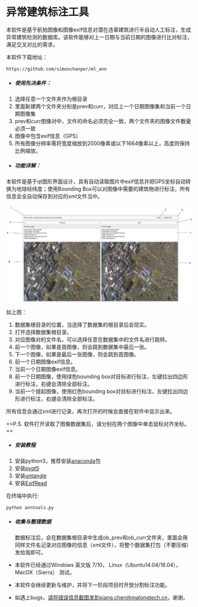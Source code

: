 # 异常建筑标注工具

​        本软件是基于航拍图像和图像exif信息对潜在违章建筑进行半自动人工标注，生成异常建筑检测的数据库。该软件能够对上一日期与当前日期的图像进行比对标注，满足交叉对比的需求。



本软件下载地址：

```
https://github.com/simonchanper/ml_ann
```



- ##### 使用先决条件：

1. 选择任意一个文件夹作为根目录
2. 里面新建两个文件夹分别是prev和curr，对应上一个日期图像集和当前一个日期图像集
3. prev和curr图像对中，文件的命名必须完全一致，两个文件夹的图像文件数量必须一致
4. 图像中包含exif信息（GPS）
5. 所有图像分辨率需将宽度缩放到2000像素或以下1664像素以上，高度则保持比例缩放。 

- ##### 功能详解：

​       本软件是基于qt图形界面设计，具有自动读取图片中exif信息并把GPS坐标自动转换为地球经纬度；使用Bounding Box可以对图像中需要的建筑物进行标注，所有信息会全自动保存到对应的xml文件当中。

![图1](images/display.png)

如上图：

1. 数据集根目录的位置，当选择了数据集的根目录后会现实。
2. 打开选择数据集根目录。
3. 对应图像对的文件名，可以选择任意在数据集中的文件名进行跳转。
4. 前一个图像，如果是首图像，则会跳到数据集中最后一张。
5. 下一个图像，如果是最后一张图像，则会跳到首图像。
6. 前一个日期图像exif信息。
7. 当前一个日期图像exif信息。
8. 前一个日期图像，使用绿色bounding box对目标进行标注，左键拉出四边形进行标注，右键会清除全部标注。
9. 当前一个提起图像，使用红色bounding box对目标进行标注，左键拉出四边形进行标注，右键会清除全部标注。

所有信息会通过xml进行记录，再次打开的时候会直接在软件中显示出来。



==P.S. 软件打开读取了图像数据集后，请分别在两个图像中单击鼠标对齐坐标。==



- ##### 安装教程

1. 安装python3，推荐安装[anaconda](https://www.continuum.io/downloads)包
2. 安装[pyqt5](https://pypi.python.org/pypi/PyQt5/5.8.2)
3. 安装[untangle](https://github.com/stchris/untangle)
4. 安装[ExifRead](https://pypi.python.org/pypi/ExifRead)

在终端中执行: 

```
python anntools.py
```



- ##### 收集与整理数据

  数据标注后，会在数据集根目录中生成ob_prev和ob_curr文件夹，里面会用同样文件名记录对应图像的信息（xml文件），将整个数据集打包（不要压缩）发给我即可。


- 本软件已经通过Windows 英文版 7/10， Linux（Ubuntu14.04/16.04），MacOX（Sierra） 测试。
- 本软件会继续更新与维护，并将下一阶段项目时开放分割标注功能。
- 如遇上bugs，请将错误信息截图发到xiang.chen@malongtech.cn，谢谢。